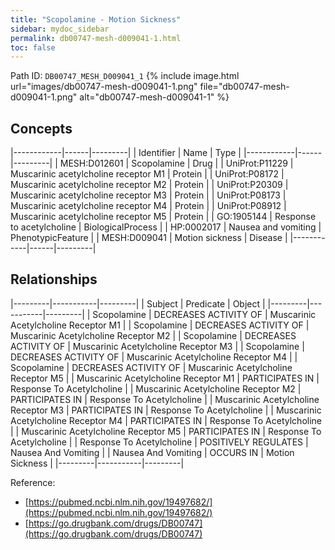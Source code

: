 ```yaml
---
title: "Scopolamine - Motion Sickness"
sidebar: mydoc_sidebar
permalink: db00747-mesh-d009041-1.html
toc: false 
---
```



Path ID: `DB00747_MESH_D009041_1`
{% include image.html url="images/db00747-mesh-d009041-1.png" file="db00747-mesh-d009041-1.png" alt="db00747-mesh-d009041-1" %}

## Concepts

|------------|------|---------|
| Identifier | Name | Type    |
|------------|------|---------|
| MESH:D012601 | Scopolamine | Drug |
| UniProt:P11229 | Muscarinic acetylcholine receptor M1 | Protein |
| UniProt:P08172 | Muscarinic acetylcholine receptor M2 | Protein |
| UniProt:P20309 | Muscarinic acetylcholine receptor M3 | Protein |
| UniProt:P08173 | Muscarinic acetylcholine receptor M4 | Protein |
| UniProt:P08912 | Muscarinic acetylcholine receptor M5 | Protein |
| GO:1905144 | Response to acetylcholine | BiologicalProcess |
| HP:0002017 | Nausea and vomiting | PhenotypicFeature |
| MESH:D009041 | Motion sickness | Disease |
|------------|------|---------|

## Relationships

|---------|-----------|---------|
| Subject | Predicate | Object  |
|---------|-----------|---------|
| Scopolamine | DECREASES ACTIVITY OF | Muscarinic Acetylcholine Receptor M1 |
| Scopolamine | DECREASES ACTIVITY OF | Muscarinic Acetylcholine Receptor M2 |
| Scopolamine | DECREASES ACTIVITY OF | Muscarinic Acetylcholine Receptor M3 |
| Scopolamine | DECREASES ACTIVITY OF | Muscarinic Acetylcholine Receptor M4 |
| Scopolamine | DECREASES ACTIVITY OF | Muscarinic Acetylcholine Receptor M5 |
| Muscarinic Acetylcholine Receptor M1 | PARTICIPATES IN | Response To Acetylcholine |
| Muscarinic Acetylcholine Receptor M2 | PARTICIPATES IN | Response To Acetylcholine |
| Muscarinic Acetylcholine Receptor M3 | PARTICIPATES IN | Response To Acetylcholine |
| Muscarinic Acetylcholine Receptor M4 | PARTICIPATES IN | Response To Acetylcholine |
| Muscarinic Acetylcholine Receptor M5 | PARTICIPATES IN | Response To Acetylcholine |
| Response To Acetylcholine | POSITIVELY REGULATES | Nausea And Vomiting |
| Nausea And Vomiting | OCCURS IN | Motion Sickness |
|---------|-----------|---------|

Reference: 
  - [https://pubmed.ncbi.nlm.nih.gov/19497682/](https://pubmed.ncbi.nlm.nih.gov/19497682/)
  - [https://go.drugbank.com/drugs/DB00747](https://go.drugbank.com/drugs/DB00747)
